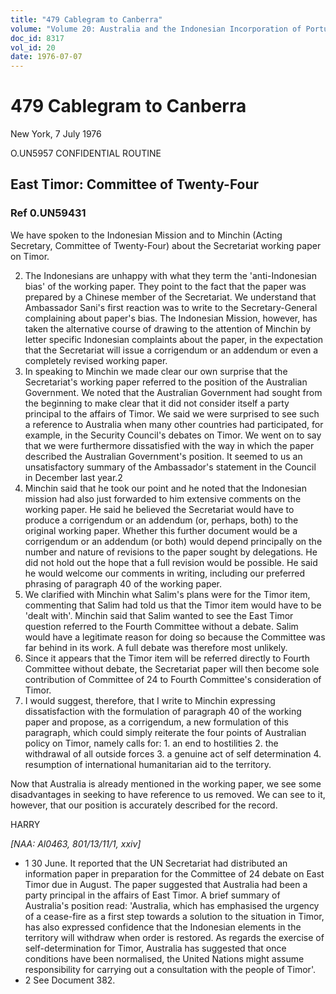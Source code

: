 ```yaml
---
title: "479 Cablegram to Canberra"
volume: "Volume 20: Australia and the Indonesian Incorporation of Portuguese Timor, 1974-1976"
doc_id: 8317
vol_id: 20
date: 1976-07-07
---
```


# 479 Cablegram to Canberra

New York, 7 July 1976

O.UN5957 CONFIDENTIAL ROUTINE

## East Timor: Committee of Twenty-Four

### Ref 0.UN59431

We have spoken to the Indonesian Mission and to Minchin (Acting Secretary, Committee of Twenty-Four) about the Secretariat working paper on Timor.

  2. The Indonesians are unhappy with what they term the 'anti-Indonesian bias' of the working paper. They point to the fact that the paper was prepared by a Chinese member of the Secretariat. We understand that Ambassador Sani's first reaction was to write to the Secretary-General complaining about paper's bias. The Indonesian Mission, however, has taken the alternative course of drawing to the attention of Minchin by letter specific Indonesian complaints about the paper, in the expectation that the Secretariat will issue a corrigendum or an addendum or even a completely revised working paper.
  3. In speaking to Minchin we made clear our own surprise that the Secretariat's working paper referred to the position of the Australian Government. We noted that the Australian Government had sought from the beginning to make clear that it did not consider itself a party principal to the affairs of Timor. We said we were surprised to see such a reference to Australia when many other countries had participated, for example, in the Security Council's debates on Timor. We went on to say that we were furthermore dissatisfied with the way in which the paper described the Australian Government's position. It seemed to us an unsatisfactory summary of the Ambassador's statement in the Council in December last year.2
  4. Minchin said that he took our point and he noted that the Indonesian mission had also just forwarded to him extensive comments on the working paper. He said he believed the Secretariat would have to produce a corrigendum or an addendum (or, perhaps, both) to the original working paper. Whether this further document would be a corrigendum or an addendum (or both) would depend principally on the number and nature of revisions to the paper sought by delegations. He did not hold out the hope that a full revision would be possible. He said he would welcome our comments in writing, including our preferred phrasing of paragraph 40 of the working paper.
  5. We clarified with Minchin what Salim's plans were for the Timor item, commenting that Salim had told us that the Timor item would have to be 'dealt with'. Minchin said that Salim wanted to see the East Timor question referred to the Fourth Committee without a debate. Salim would have a legitimate reason for doing so because the Committee was far behind in its work. A full debate was therefore most unlikely.
  6. Since it appears that the Timor item will be referred directly to Fourth Committee without debate, the Secretariat paper will then become sole contribution of Committee of 24 to Fourth Committee's consideration of Timor.
  7. I would suggest, therefore, that I write to Minchin expressing dissatisfaction with the formulation of paragraph 40 of the working paper and propose, as a corrigendum, a new formulation of this paragraph, which could simply reiterate the four points of Australian policy on Timor, namely calls for: 
    1. an end to hostilities
    2. the withdrawal of all outside forces
    3. a genuine act of self determination
    4. resumption of international humanitarian aid to the territory.



Now that Australia is already mentioned in the working paper, we see some disadvantages in seeking to have reference to us removed. We can see to it, however, that our position is accurately described for the record.

HARRY

_[NAA: Al0463, 801/13/11/1, xxiv]_

  * 1 30 June. It reported that the UN Secretariat had distributed an information paper in preparation for the Committee of 24 debate on East Timor due in August. The paper suggested that Australia had been a party principal in the affairs of East Timor. A brief summary of Australia's position read: 'Australia, which has emphasised the urgency of a cease-fire as a first step towards a solution to the situation in Timor, has also expressed confidence that the Indonesian elements in the territory will withdraw when order is restored. As regards the exercise of self­-determination for Timor, Australia has suggested that once conditions have been normalised, the United Nations might assume responsibility for carrying out a consultation with the people of Timor'.
  * 2 See Document 382.


